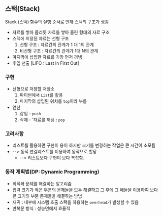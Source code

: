 ## 스택(Stack)

Stack (스택)
함수의 실행 순서로 인해 스택의 구조가 생김

- 자료를 쌓아 올리듯 자료를 쌓아 올린 형태의 자료 구조
- 스택에 저장된 자료는 선형 구조
    1. 선형 구조 : 자료간의 관계가 1 대 1의 관계
    2. 비선형 구조 : 자료간의 관계가 1대 N의 관계
- 마지막에 삽입한 자료를 가장 먼저 꺼냄 
- 후입 선출 [LIFO : Last In First Out]
### 구현
- 선형으로 저장할 저장소
  1. 파이썬에서 `List`를 활용
  2. 마지막의 삽입된 위치를 `top`이라 부름
- 연산
  1. 삽입 - `push`
  2. 삭제 - '자료를 꺼냄 : `pop`

### 고려사항
- 리스트를 활용하면 구현이 용이 하지만 크기를 변경하는 작업은 큰 시간이 소모됨
- --> 동적 연결리스트를 이용하여 동작으로 할당
  - --> 리스트보다 구현이 보다 복잡함.

### 동작 계획법(DP: Dynamic Programming)
- 최적화 문제를 해결하는 알고리즘
- 입력 크기가 작은 부분의 문제들을 모두 해결하고 그 후에 그 해들을 이용하여 보다 큰 크기의 부분 문제들을 해결하는 방법 
- 재귀 : 내부에 시스템 호출 스택을 하용하는 `overhead`가 발생할 수 있음
- 반복문 방식 : 성능면에서 효율적